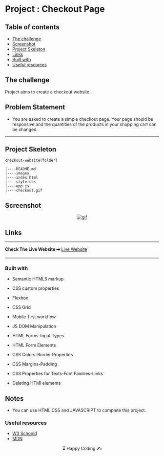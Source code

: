 
# Project : Checkout Page

## Table of contents

  - [The challenge](#the-challenge)
  - [Screenshot](#screenshot)
  - [Project Skeleton ](#project-skeleton)
  - [Links](#links)
  - [Built with](#built-with)
  - [Useful resources](#useful-resources)



## The challenge
Project aims to create a checkout website.

## Problem Statement

- You are asked to create a simple checkout page. Your page should be responsive and the quantities of the products in your shopping cart can be changed.
<hr>



## Project Skeleton 

```
checkout-website(folder)

|----README.md                   
|----images      
|----index.html  
|----style.css   
|----app.js
|----checkout.gif

```

## Screenshot
<p align="center">
<a href="https://ugurcansarici.github.io/HTML-CSS-CheckoutProject/"><img src="checkout.gif" alt="gif"></a>
</p>



## Links
<hr>
<b>Check The Live Website ➡️</b> <a href="https://ugurcansarici.github.io/HTML-CSS-CheckoutProject/">Live Website</a>
<hr>

### Built with

- Semantic HTML5 markup
- CSS custom properties
- Flexbox
- CSS Grid
- Mobile-first workflow
- JS DOM Manipulation
	
- HTML Forms-Input Types 

- HTML Form Elements

- CSS Colors-Border Properties

- CSS Margins-Padding

- CSS Properties for Texts-Font Families-Links

- Deleting HTMl elements

## Notes

- You can use HTML,CSS and JAVASCRIPT to complete this project.

### Useful resources

- [W3 Schoold](https://www.w3schools.com/) 
- [MDN](https://developer.mozilla.org/en-US/) 






<center> &#8987; Happy Coding  &#9997; </center>
